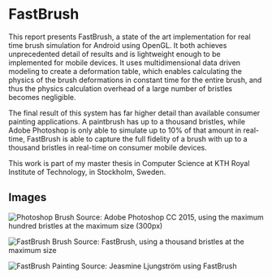 # FastBrush

This report presents FastBrush, a state of the art implementation for real time brush simulation for Android using OpenGL. It both achieves unprecedented detail of results and is lightweight enough to be implemented for mobile devices. It uses multidimensional data driven modeling to create a deformation table, which enables calculating the physics of the brush deformations in constant time for the entire brush, and thus the physics calculation overhead of a large number of bristles becomes negligible.

The final result of this system has far higher detail than available consumer painting applications. A paintbrush has up to a thousand bristles, while Adobe Photoshop is only able to simulate up to 10% of that amount in real-time, FastBrush is able to capture the full fidelity of a brush with up to a thousand bristles in real-time on consumer mobile devices.

This work is part of my master thesis in Computer Science at KTH Royal Institute of Technology, in Stockholm, Sweden. 

## Images
![Photoshop Brush](http://i.imgur.com/vI5QqZZ.png)
Source: Adobe Photoshop CC 2015, using the maximum hundred bristles at the maximum size (300px)

![FastBrush Brush](http://i.imgur.com/VXJGO1Q.png)
Source: FastBrush, using a thousand bristles at the maximum size

![FastBrush Painting](http://i.imgur.com/1tkdxAY.png)
Source: Jeasmine Ljungström using FastBrush


